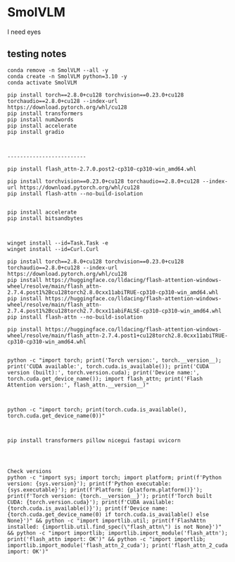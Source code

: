 # SmolVLM
I need eyes


## testing notes

    conda remove -n SmolVLM --all -y  
    conda create -n SmolVLM python=3.10 -y  
    conda activate SmolVLM  

    pip install torch==2.8.0+cu128 torchvision==0.23.0+cu128 torchaudio==2.8.0+cu128 --index-url https://download.pytorch.org/whl/cu128
    pip install transformers
    pip install num2words
    pip install accelerate
    pip install gradio



    -------------------------

    pip install flash_attn-2.7.0.post2-cp310-cp310-win_amd64.whl

    pip install torchvision==0.23.0+cu128 torchaudio==2.8.0+cu128 --index-url https://download.pytorch.org/whl/cu128
    pip install flash-attn --no-build-isolation

    
    pip install accelerate
    pip install bitsandbytes
    

  
    winget install --id=Task.Task -e  
    winget install --id=Curl.Curl  

    pip install torch==2.8.0+cu128 torchvision==0.23.0+cu128 torchaudio==2.8.0+cu128 --index-url https://download.pytorch.org/whl/cu128
    pip install https://huggingface.co/lldacing/flash-attention-windows-wheel/resolve/main/flash_attn-2.7.4.post1%2Bcu128torch2.8.0cxx11abiTRUE-cp310-cp310-win_amd64.whl
    pip install https://huggingface.co/lldacing/flash-attention-windows-wheel/resolve/main/flash_attn-2.7.4.post1%2Bcu128torch2.7.0cxx11abiFALSE-cp310-cp310-win_amd64.whl
    pip install flash-attn --no-build-isolation

    pip install https://huggingface.co/lldacing/flash-attention-windows-wheel/resolve/main/flash_attn-2.7.4.post1+cu128torch2.8.0cxx11abiTRUE-cp310-cp310-win_amd64.whl


    python -c "import torch; print('Torch version:', torch.__version__); print('CUDA available:', torch.cuda.is_available()); print('CUDA version (built):', torch.version.cuda); print('Device name:', torch.cuda.get_device_name()); import flash_attn; print('Flash Attention version:', flash_attn.__version__)"



    python -c "import torch; print(torch.cuda.is_available(), torch.cuda.get_device_name(0))"



    pip install transformers pillow nicegui fastapi uvicorn
    



    Check versions
    python -c "import sys; import torch; import platform; print(f'Python version: {sys.version}'); print(f'Python executable: {sys.executable}'); print(f'Platform: {platform.platform()}'); print(f'Torch version: {torch.__version__}'); print(f'Torch built CUDA: {torch.version.cuda}'); print(f'CUDA available: {torch.cuda.is_available()}'); print(f'Device name: {torch.cuda.get_device_name(0) if torch.cuda.is_available() else None}')" && python -c "import importlib.util; print(f'FlashAttn installed: {importlib.util.find_spec(\"flash_attn\") is not None}')" && python -c "import importlib; importlib.import_module('flash_attn'); print('flash_attn import: OK')" && python -c "import importlib; importlib.import_module('flash_attn_2_cuda'); print('flash_attn_2_cuda import: OK')"
